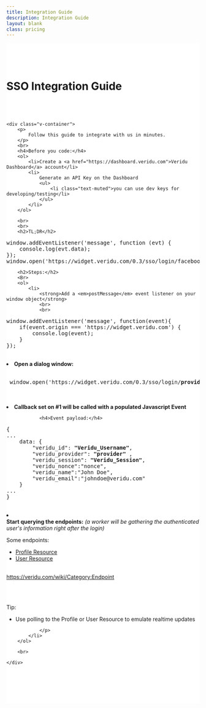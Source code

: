 ```yaml
---
title: Integration Guide
description: Integration Guide
layout: blank
class: pricing
---
```


<div class="v-row" style="background:white;  padding-top:2em; padding-bottom: 6em;">
	<h1 class="text-center" style="padding-bottom: 2em; padding-top:1em">SSO Integration Guide</h1>

	<div class="v-container">
		<p>
			Follow this guide to integrate with us in minutes.
		</p>
		<br>
		<h4>Before you code:</h4>
		<ol>
			<li>Create a <a href="https://dashboard.veridu.com">Veridu Dashboard</a> account</li>
			<li>
                Generate an API Key on the Dashboard
                <ul>
                    <li class="text-muted">you can use dev keys for developing/testing</li>
                </ul>
            </li>
		</ol>

		<br>
		<br>
        <h2>TL;DR</h2>
<pre>
window.addEventListener('message', function (evt) {
    console.log(evt.data);
});
window.open('https://widget.veridu.com/0.3/sso/login/facebook/<strong>YOUR_API_KEY</strong>?language=en-us&mobile=true&session=&nonce=nonce&redirect=about:blank', 'sso', 'height=500,width=500');
</pre>
		<h2>Steps:</h2>
		<Br>
		<ol>
			<li>
				<strong>Add a <em>postMessage</em> event listener on your window object</strong>
				<br>
				<br>
<pre>
window.addEventListener('message', function(event){
    if(event.origin === 'https://widget.veridu.com') {
        console.log(event);
    }
});
</pre>
<br>
			<li>
				<strong>Open a dialog window:</strong>
				<br>
				<br>
<pre> window.open('https://widget.veridu.com/0.3/sso/login/<strong>provider</strong>/<strong>YOUR_API_KEY</strong>?language=en-us&mobile=true&session=&nonce=nonce&redirect=about:blank', 'sso', 'height=500,width=500');</pre>
				<br>
				<br>
			</li>
            <li>
                <strong>Callback set on #1 will be called with a populated Javascript Event</strong>

                <h4>Event payload:</h4>
<pre>{
...
    data: {
        "veridu_id": <strong>"Veridu_Username"</strong>,
        "veridu_provider": <strong>"provider"</strong> ,
        "veridu_session": <strong>"Veridu_Session"</strong>,
        "veridu_nonce":"nonce",
        "veridu_name":"John Doe",
        "veridu_email":"johndoe@veridu.com"
    }
...
}</pre>
<br>

</li>
			<li>
				<div>
					<strong>Start querying the endpoints:</strong> <em>(a worker will be gathering the authenticated user's information right after the login)</em>
				</div>
				<p>
					Some endpoints:
					<br>
					<ul>
						<li><a href="https://veridu.com/wiki/Profile_Resource">Profile Resource</a></li>
						<li><a href="https://veridu.com/wiki/User_Resource">User Resource</a></li>
					</ul>
					<br>
					<a href="https://veridu.com/wiki/Category:Endpoint">https://veridu.com/wiki/Category:Endpoint</a>
				</p>
				<br>
				<br>
				<p>
					Tip: <br>
					<ul>
						<li>Use polling to the Profile or User Resource to emulate realtime updates</li>
					</ul>

				</p>
			</li>
		</ol>

		<br>

	</div>

</div>
